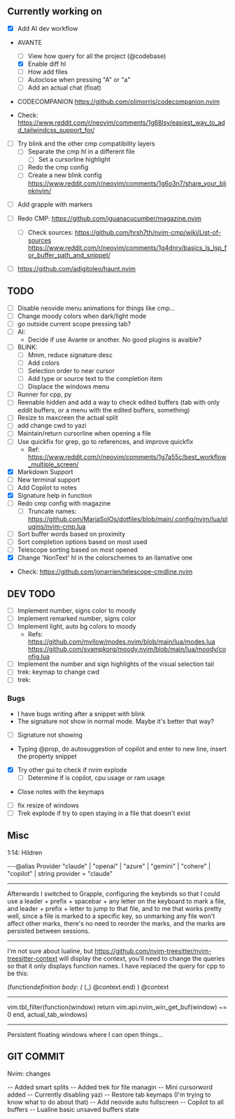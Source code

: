 ## Currently working on

- [x] Add AI dev workflow
- AVANTE

  - [ ] View how query for all the project (@codebase)
  - [x] Enable diff hl
  - [ ] How add files
  - [ ] Autoclose when pressing "A" or "a"
  - [ ] Add an actual chat (float)

- CODECOMPANION
  https://github.com/olimorris/codecompanion.nvim

- Check: https://www.reddit.com/r/neovim/comments/1g68lsy/easiest_way_to_add_tailwindcss_support_for/

* [ ] Try blink and the other cmp compatibility layers
  - [ ] Separate the cmp hl in a different file
    - [ ] Set a cursorline highlight
  - [ ] Redo the cmp config
  - [ ] Create a new blink config
        https://www.reddit.com/r/neovim/comments/1g6o3n7/share_your_blinknvim/

- [ ] Add grapple with markers

- [ ] Redo CMP: https://github.com/iguanacucumber/magazine.nvim

  - [ ] Check sources:
        https://github.com/hrsh7th/nvim-cmp/wiki/List-of-sources
        https://www.reddit.com/r/neovim/comments/1g4dnry/basics_ls_lsp_for_buffer_path_and_snippet/

- [ ] https://github.com/adigitoleo/haunt.nvim

## TODO

- [ ] Disable neovide menu animations for things like cmp...
- [ ] Change moody colors when dark/light mode
- [ ] go outside current scope pressing tab?
- [ ] AI:
  - Decide if use Avante or another. No good plugins is avaible?
- [ ] BLINK:
  - [ ] Mmm, reduce signature desc
  - [ ] Add colors
  - [ ] Selection order to near cursor
  - [ ] Add type or source text to the completion item
  - [ ] Displace the windows menu
- [ ] Runner for cpp, py
- [ ] Reenable hidden and add a way to check edited buffers (tab with
      only eddit buffers, or a menu with the edited buffers, something)
- [ ] Resize to maxcreen the actual split
- [ ] add change cwd to yazi
- [ ] Maintain/return cursorline when opening a file
- [ ] Use quickfix for grep, go to references, and improve quickfix
  - Ref: https://www.reddit.com/r/neovim/comments/1g7a55c/best_workflow_multiple_screen/
- [x] Markdown Support
- [ ] New terminal support
- [ ] Add Copilot to notes
- [x] Signature help in function
- [ ] Redo cmp config with magazine
  - [ ] Truncate names: https://github.com/MariaSolOs/dotfiles/blob/main/.config/nvim/lua/plugins/nvim-cmp.lua
- [ ] Sort buffer words based on proximity
- [ ] Sort completion options based on most used
- [ ] Telescope sorting based on most opened
- [x] Change 'NonText' hl in the colorschemes to an llamative one
- Check: https://github.com/jonarrien/telescope-cmdline.nvim

## DEV TODO

- [ ] Implement number, signs color to moody
- [ ] Implement remarked number, signs color
- [ ] Implement light, auto bg colors to moody
  - Refs:
    https://github.com/mvllow/modes.nvim/blob/main/lua/modes.lua
    https://github.com/svampkorg/moody.nvim/blob/main/lua/moody/config.lua
- [ ] Implement the number and sign highlights of the visual selection
      tail
- [ ] trek: keymap to change cwd
- [ ] trek:

### Bugs

- I have bugs writing after a snippet with blink
- The signature not show in normal mode. Maybe it's better that way?
- [ ] Signature not showing
- Typing @prop, do autosuggestion of copilot and enter to new line,
  insert the property snippet
- [x] Try other gui to check if nvim explode
  - [ ] Determine if is copilot, cpu usage or ram usage
- Close notes with the keymaps
- [ ] fix resize of windows
- [ ] Trek explode if try to open staying in a file that doesn't exist

## Misc

1:14: Hildren

---@alias Provider "claude" | "openai" | "azure" | "gemini" | "cohere" | "copilot" | string
provider = "claude"

---

Afterwards I switched to Grapple, configuring the keybinds so that I could use a leader + prefix + spacebar + any letter on the keyboard to mark a file, and leader + prefix + letter to jump to that file, and to me that works pretty well, since a file is marked to a specific key, so unmarking any file won't affect other marks, there's no need to reorder the marks, and the marks are persisted between sessions.

---

I'm not sure about lualine, but https://github.com/nvim-treesitter/nvim-treesitter-context will display the context, you'll need to change the queries so that it only displays function names. I have replaced the query for cpp to be this:

(function*definition
body: (* (\_) @context.end)
) @context

---

vim.tbl_filter(function(window)
return vim.api.nvim_win_get_buf(window) ~= 0
end, actual_tab_windows)

---

Persistent floating windows where I can open things...

## GIT COMMIT

Nvim: changes

-- Added smart splits
-- Added trek for file managin
-- Mini cursorword added
-- Currently disabling yazi
-- Restore tab keymaps (I'm trying to know what to do about that)
-- Add neovide auto fullscreen
-- Copilot to all buffers
-- Lualine basic unsaved buffers state
